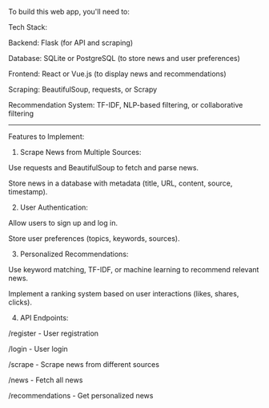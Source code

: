 To build this web app, you'll need to:

Tech Stack:

Backend: Flask (for API and scraping)

Database: SQLite or PostgreSQL (to store news and user preferences)

Frontend: React or Vue.js (to display news and recommendations)

Scraping: BeautifulSoup, requests, or Scrapy

Recommendation System: TF-IDF, NLP-based filtering, or collaborative filtering



---

Features to Implement:

1. Scrape News from Multiple Sources:

Use requests and BeautifulSoup to fetch and parse news.

Store news in a database with metadata (title, URL, content, source, timestamp).



2. User Authentication:

Allow users to sign up and log in.

Store user preferences (topics, keywords, sources).



3. Personalized Recommendations:

Use keyword matching, TF-IDF, or machine learning to recommend relevant news.

Implement a ranking system based on user interactions (likes, shares, clicks).



4. API Endpoints:

/register - User registration

/login - User login

/scrape - Scrape news from different sources

/news - Fetch all news

/recommendations - Get personalized news






